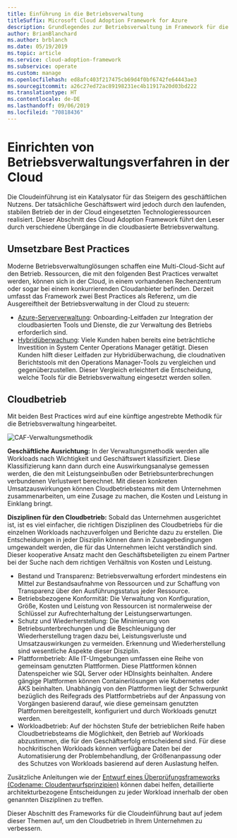 ```yaml
---
title: Einführung in die Betriebsverwaltung
titleSuffix: Microsoft Cloud Adoption Framework for Azure
description: Grundlegendes zur Betriebsverwaltung im Framework für die Cloudeinführung (Cloud Adoption Framework)
author: BrianBlanchard
ms.author: brblanch
ms.date: 05/19/2019
ms.topic: article
ms.service: cloud-adoption-framework
ms.subservice: operate
ms.custom: manage
ms.openlocfilehash: ed8afc403f217475cb69d4f0bf6742fe64443ae3
ms.sourcegitcommit: a26c27ed72ac89198231ec4b11917a20d03bd222
ms.translationtype: HT
ms.contentlocale: de-DE
ms.lasthandoff: 09/06/2019
ms.locfileid: "70818436"
---
```

# <a name="establishing-operational-management-practices-in-the-cloud"></a>Einrichten von Betriebsverwaltungsverfahren in der Cloud

Die Cloudeinführung ist ein Katalysator für das Steigern des geschäftlichen Nutzens. Der tatsächliche Geschäftswert wird jedoch durch den laufenden, stabilen Betrieb der in der Cloud eingesetzten Technologieressourcen realisiert. Dieser Abschnitt des Cloud Adoption Framework führt den Leser durch verschiedene Übergänge in die cloudbasierte Betriebsverwaltung.

## <a name="actionable-best-practices"></a>Umsetzbare Best Practices

Moderne Betriebsverwaltunglösungen schaffen eine Multi-Cloud-Sicht auf den Betrieb. Ressourcen, die mit den folgenden Best Practices verwaltet werden, können sich in der Cloud, in einem vorhandenen Rechenzentrum oder sogar bei einem konkurrierenden Cloudanbieter befinden. Derzeit umfasst das Framework zwei Best Practices als Referenz, um die Ausgereiftheit der Betriebsverwaltung in der Cloud zu steuern:

* [Azure-Serververwaltung](./azure-server-management/index.md): Onboarding-Leitfaden zur Integration der cloudbasierten Tools und Dienste, die zur Verwaltung des Betriebs erforderlich sind.
* [Hybridüberwachung](./monitor/index.md): Viele Kunden haben bereits eine beträchtliche Investition in System Center Operations Manager getätigt. Diesen Kunden hilft dieser Leitfaden zur Hybridüberwachung, die cloudnativen Berichtstools mit den Operations Manager-Tools zu vergleichen und gegenüberzustellen. Dieser Vergleich erleichtert die Entscheidung, welche Tools für die Betriebsverwaltung eingesetzt werden sollen.

## <a name="cloud-operations"></a>Cloudbetrieb

Mit beiden Best Practices wird auf eine künftige angestrebte Methodik für die Betriebsverwaltung hingearbeitet.

![CAF-Verwaltungsmethodik](../_images/operate/caf-manage.png)

**Geschäftliche Ausrichtung:** In der Verwaltungsmethodik werden alle Workloads nach Wichtigkeit und Geschäftswert klassifiziert. Diese Klassifizierung kann dann durch eine Auswirkungsanalyse gemessen werden, die den mit Leistungseinbußen oder Betriebsunterbrechungen verbundenen Verlustwert berechnet. Mit diesen konkreten Umsatzauswirkungen können Cloudbetriebsteams mit dem Unternehmen zusammenarbeiten, um eine Zusage zu machen, die Kosten und Leistung in Einklang bringt.

**Disziplinen für den Cloudbetrieb:** Sobald das Unternehmen ausgerichtet ist, ist es viel einfacher, die richtigen Disziplinen des Cloudbetriebs für die einzelnen Workloads nachzuverfolgen und Berichte dazu zu erstellen. Die Entscheidungen in jeder Disziplin können dann in Zusagebedingungen umgewandelt werden, die für das Unternehmen leicht verständlich sind. Dieser kooperative Ansatz macht den Geschäftsbeteiligten zu einem Partner bei der Suche nach dem richtigen Verhältnis von Kosten und Leistung.

* Bestand und Transparenz: Betriebsverwaltung erfordert mindestens ein Mittel zur Bestandsaufnahme von Ressourcen und zur Schaffung von Transparenz über den Ausführungsstatus jeder Ressource.
* Betriebsbezogene Konformität: Die Verwaltung von Konfiguration, Größe, Kosten und Leistung von Ressourcen ist normalerweise der Schlüssel zur Aufrechterhaltung der Leistungserwartungen.
* Schutz und Wiederherstellung: Die Minimierung von Betriebsunterbrechungen und die Beschleunigung der Wiederherstellung tragen dazu bei, Leistungsverluste und Umsatzauswirkungen zu vermeiden. Erkennung und Wiederherstellung sind wesentliche Aspekte dieser Disziplin.
* Plattformbetrieb: Alle IT-Umgebungen umfassen eine Reihe von gemeinsam genutzten Plattformen. Diese Plattformen können Datenspeicher wie SQL Server oder HDInsights beinhalten. Andere gängige Plattformen können Containerlösungen wie Kubernetes oder AKS beinhalten. Unabhängig von den Plattformen liegt der Schwerpunkt bezüglich des Reifegrads des Plattformbetriebs auf der Anpassung von Vorgängen basierend darauf, wie diese gemeinsam genutzten Plattformen bereitgestellt, konfiguriert und durch Workloads genutzt werden.
* Workloadbetrieb: Auf der höchsten Stufe der betrieblichen Reife haben Cloudbetriebsteams die Möglichkeit, den Betrieb auf Workloads abzustimmen, die für den Geschäftserfolg entscheidend sind. Für diese hochkritischen Workloads können verfügbare Daten bei der Automatisierung der Problembehandlung, der Größenanpassung oder des Schutzes von Workloads basierend auf deren Auslastung helfen.

Zusätzliche Anleitungen wie der [Entwurf eines Überprüfungsframeworks (Codename: Cloudentwurfsprinzipien)](/azure/architecture/reliability) können dabei helfen, detaillierte architekturbezogene Entscheidungen zu jeder Workload innerhalb der oben genannten Disziplinen zu treffen.

Dieser Abschnitt des Frameworks für die Cloudeinführung baut auf jedem dieser Themen auf, um den Cloudbetrieb in Ihrem Unternehmen zu verbessern.
